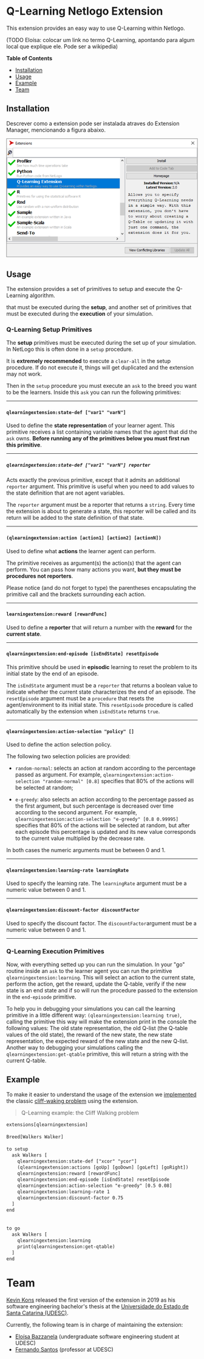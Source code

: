 # Q-Learning Netlogo Extension

This extension provides an easy way to use Q-Learning within Netlogo.

(TODO Eloísa: colocar um link no termo Q-Learning, apontando para algum local que explique ele. Pode ser a wikipedia)

**Table of Contents**
* [Installation](#installation)
* [Usage](#usage)
* [Example](#example)
* [Team](#team)


## Installation
Descrever como a extension pode ser instalada atraves do Extension Manager, mencionando a figura abaixo.

![NetLogo Extension Manager](img/netlogo-extension-manager.png)

## Usage

The extension provides a set of primitives to setup and execute the Q-Learning algorithm.

that must be executed during the **setup**, and another set of primitives that must be executed during the **execution** of your simulation.

### Q-Learning Setup Primitives
The **setup** primitives must be executed during the set up of your simulation. In NetLogo this is often done in a `setup` procedure.

It is **extremely recommended** to execute a `clear-all` in the setup procedure. If do not execute it, things will get duplicated and the extension may not work.

Then in the `setup` procedure you must execute an `ask` to the breed you want to be the learners. Inside this `ask` you can run the following primitives:

---

#### `qlearningextension:state-def ["var1" "varN"]`

Used to define the **state representation** of your learner agent.
This primitive receives a list containing variable names that the agent that did the `ask` owns. **Before running any of the primitives below you must first run this primitive**.

---

##### `qlearningextension:state-def ["var1" "varN"] reporter`

Acts exactly the previous primitive, except that it admits an additional `reporter` argument. This primitive is useful when you need to add values to the state definition that are not agent variables.

The `reporter` argument must be a reporter that returns a `string`.  Every time the extension is about to generate a state, this reporter will be called and its return will be added to the state definition of that state.

---

#### `(qlearningextension:action [action1] [action2] [actionN])`
Used to define what **actions** the learner agent can perform.

The primitive receives as argument(s) the action(s) that the agent can perform. You can pass how many actions you want, **but they must be procedures not reporters**.  

Please notice (and do not forget to type) the parentheses encapsulating the primitive call and the brackets surrounding each action.

---

#### `learningextension:reward [rewardFunc]`

Used to define a **reporter** that will return a number with the **reward** for the **current state**.

---

#### `qlearningextension:end-episode [isEndState] resetEpisode`

This primitive should be used in **episodic** learning to reset the problem to its initial state by the end of an episode.

The `isEndState` argument must be a `reporter` that returns a boolean value to indicate whether the current state characterizes the end of an episode. The `resetEpisode` argument must be a `procedure` that resets the agent/environment to its initial state. This `resetEpisode` procedure is called automatically by the extension when `isEndState` returns `true`.

---

#### `qlearningextension:action-selection "policy" []`

Used to define the action selection policy.

The following two selection policies are provided:
- `random-normal`: selects an action at random according to the percentage passed as argument. For example, `qlearningextension:action-selection "random-normal" [0.8]` specifies that 80% of the actions will be selected at random;

- `e-greedy`: also selects an action according to the percentage passed as the first argument, but such percentage is decreased over time according to the second argument. For example, `qlearningextension:action-selection "e-greedy" [0.8 0.99995]` specifies that 80% of the actions will be selected at random, but after each episode this percentage is updated and its new value corresponds to the current value multiplied by the decrease rate.

In both cases the numeric arguments must be between 0 and 1.

---

#### `qlearningextension:learning-rate learningRate`

Used to specify the learning rate. The `learningRate` argument must be a numeric value between 0 and 1.

---

#### `qlearningextension:discount-factor discountFactor`

Used to specify the discount factor. The  `discountFactor`argument must be a numeric value between 0 and 1.

---

### Q-Learning Execution Primitives

Now, with everything setted up you can run the simulation. In your "go" routine inside an `ask` to the learner agent you can run the primitive `qlearningextension:learning`. This will select an action to the current state, perform the action, get the reward, update the Q-table, verify if the new state is an end state and if so will run the procedure passed to the extension in the `end-episode` primitive.

To help you in debugging your simulations you can call the learning primitive in a little different way: `(qlearningextension:learning true)`, calling the primitive this way will make the extension print in the console the following values: The old state representation, the old Q-list (the Q-table values of the old state), the reward of the new state, the new state representation, the expected reward of the new state and the new Q-list. Another way to debugging your simulations calling the `qlearningextension:get-qtable` primitive, this will return a string with the current Q-table.

## Example

To make it easier to understand the usage of the extension we [implemented](https://github.com/KevinKons/qlearning-netlogo-extension/blob/v0.2/cliff-walking.nlogo) the classic [cliff-waking problem](https://medium.com/@lgvaz/understanding-q-learning-the-cliff-walking-problem-80198921abbc) using the extension.

> Q-Learning example: the Cliff Walking problem

```NetLogo
extensions[qlearningextension]

Breed[Walkers Walker]

to setup
  ask Walkers [
    qlearningextension:state-def ["xcor" "ycor"]
    (qlearningextension:actions [goUp] [goDown] [goLeft] [goRight])
    qlearningextension:reward [rewardFunc]
    qlearningextension:end-episode [isEndState] resetEpisode
    qlearningextension:action-selection "e-greedy" [0.5 0.08]
    qlearningextension:learning-rate 1
    qlearningextension:discount-factor 0.75
  ]
end


to go
  ask Walkers [
    qlearningextension:learning
    print(qlearningextension:get-qtable)
  ]
end
```

# Team

[Kevin Kons](https://github.com/KevinKons) released the first version of the extension in 2019 as his software engineering bachelor's thesis at the [Universidade do Estado de Santa Catarina (UDESC)](https://www.udesc.br/ceavi).

Currently, the following team is in charge of maintaining the extension:
- [Eloísa Bazzanela](https://github.com/elobazza) (undergraduate software engineering student at UDESC)
- [Fernando Santos](https://github.com/santos-fernando) (professor at UDESC)
